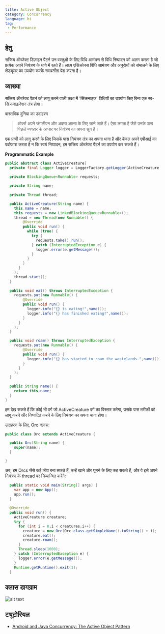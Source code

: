 ```yaml
---
title: Active Object
category: Concurrency
language: hi
tag:
 - Performance
---
```


## हेतु

सक्रिय ऑब्जेक्ट डिज़ाइन पैटर्न उन वस्तुओं के लिए विधि आमंत्रण से विधि निष्पादन को अलग करता है जो प्रत्येक अपने नियंत्रण
के धागे में रहते हैं। लक्ष्य एसिंक्रोनस विधि आमंत्रण और अनुरोधों को संभालने के लिए शेड्यूलर का उपयोग करके समवर्तीता पेश
करना है।

## व्याख्या

सक्रिय ऑब्जेक्ट पैटर्न को लागू करने वाली कक्षा में 'सिंक्रनाइज़' विधियों का उपयोग किए बिना एक स्व-सिंक्रनाइज़ेशन तंत्र
होगा।

वास्तविक दुनिया का उदाहरण

> ओर्क्स अपने जंगलीपन और अदम्य आत्मा के लिए जाने जाते हैं। ऐसा लगता है जैसे उनके पास पिछले व्यवहार के आधार पर नियंत्रण
> का अपना सूत्र है।

एक प्राणी को लागू करने के लिए जिसके पास नियंत्रण तंत्र का अपना धागा है और केवल अपने एपीआई का पर्दाफाश करता है न कि स्वयं
निष्पादन, हम सक्रिय ऑब्जेक्ट पैटर्न का उपयोग कर सकते हैं।

**Programmatic Example**

```java
public abstract class ActiveCreature{
  private final Logger logger = LoggerFactory.getLogger(ActiveCreature.class.getName());

  private BlockingQueue<Runnable> requests;
  
  private String name;
  
  private Thread thread;

  public ActiveCreature(String name) {
    this.name = name;
    this.requests = new LinkedBlockingQueue<Runnable>();
    thread = new Thread(new Runnable() {
        @Override
        public void run() {
          while (true) {
            try {
              requests.take().run();
            } catch (InterruptedException e) { 
              logger.error(e.getMessage());
            }
          }
        }
      }
    );
    thread.start();
  }
  
  public void eat() throws InterruptedException {
    requests.put(new Runnable() {
        @Override
        public void run() { 
          logger.info("{} is eating!",name());
          logger.info("{} has finished eating!",name());
        }
      }
    );
  }

  public void roam() throws InterruptedException {
    requests.put(new Runnable() {
        @Override
        public void run() { 
          logger.info("{} has started to roam the wastelands.",name());
        }
      }
    );
  }
  
  public String name() {
    return this.name;
  }
}
```

हम देख सकते हैं कि कोई भी वर्ग जो ActiveCreature वर्ग का विस्तार करेगा, उसके पास तरीकों को लागू करने और निष्पादित करने
के लिए नियंत्रण का अपना धागा होगा।

उदाहरण के लिए, Orc क्लास:

```java
public class Orc extends ActiveCreature {

  public Orc(String name) {
    super(name);
  }

}
```

अब, हम Orcs जैसे कई जीव बना सकते हैं, उन्हें खाने और घूमने के लिए कह सकते हैं, और वे इसे अपने नियंत्रण के thread पर
क्रियान्वित करेंगे:

```java
  public static void main(String[] args) {  
    var app = new App();
    app.run();
  }
  
  @Override
  public void run() {
    ActiveCreature creature;
    try {
      for (int i = 0;i < creatures;i++) {
        creature = new Orc(Orc.class.getSimpleName().toString() + i);
        creature.eat();
        creature.roam();
      }
      Thread.sleep(1000);
    } catch (InterruptedException e) {
      logger.error(e.getMessage());
    }
    Runtime.getRuntime().exit(1);
  }
```

## क्लास डायग्राम

![alt text](../../../active-object/etc/active-object.urm.png "Active Object class diagram")

## ट्यूटोरियल

* [Android and Java Concurrency: The Active Object Pattern](https://www.youtube.com/watch?v=Cd8t2u5Qmvc)
